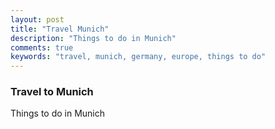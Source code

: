 ```yaml
---
layout: post
title: "Travel Munich"
description: "Things to do in Munich"
comments: true
keywords: "travel, munich, germany, europe, things to do"
---
```


### Travel to Munich

Things to do in Munich